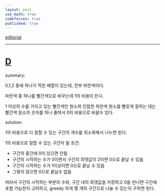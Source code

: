 ```yaml
---
layout: post
use_math: true
codeforces: true
published: true
---
```


[editorial](https://codeforces.com/blog/entry/118752)

---

# [D](https://codeforces.com/contest/1849/problem/D)

summary:

0,1,2 중에 하나가 적힌 배열이 있는데, 전부 파란색이다.

파란색 중 하나를 빨간색으로 바꾸는데 1의 비용이 든다.

1 이상의 수를 가지고 있는 빨간색인 원소와 인접한 파란색 원소를 빨갛게 칠하는 데는 빨간색 원소의 숫자를 하나 줄여서 0의 비용으로 바꿀수 있다. 

solution:

1의 비용으로 다 칠할 수 있는 구간의 개수를 최소화해서 나누면 된다. 

1의 비용으로 칠할 수 있는 구간이 될 조건:
* 구간의 중간에 0이 있으면 안됨
* 구간의 시작하는 수가 0이면서 구간의 최댓값이 2이면 0으로 끝날 수 있음
* 구간의 시작하는 수가 1이상이면 0으로 끝날 수 있음
* 그렇지 않으면 0으로 끝날수 없음

따라서 구간의 시작하는 부분의 수와, 구간 내의 최댓값을 저장하고 0을 만나면 구간에 포함 가능한지 고려하고, greedy 하게 몇 개의 구간으로 나눌 수 있는지 구하면 된다. 